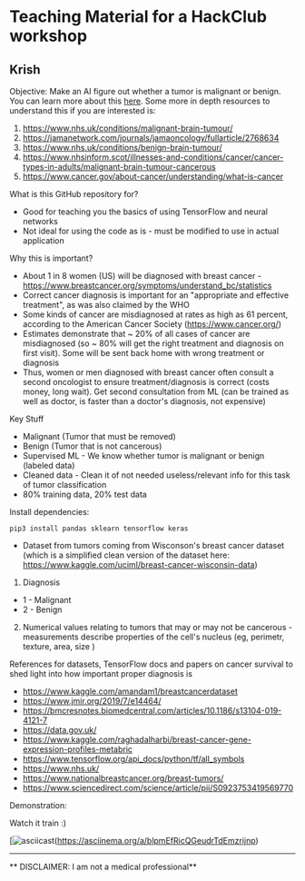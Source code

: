 # Teaching Material for a HackClub workshop 
<h2>Krish </h2>


Objective: Make an AI figure out whether a tumor is malignant or benign. You can learn more about this [here](https://www.cancercenter.com/community/blog/2017/12/whats-the-difference-benign-and-malignant-tumors). Some more in depth resources to understand this if you are interested is:
1. https://www.nhs.uk/conditions/malignant-brain-tumour/
2. https://jamanetwork.com/journals/jamaoncology/fullarticle/2768634
3. https://www.nhs.uk/conditions/benign-brain-tumour/
4. https://www.nhsinform.scot/illnesses-and-conditions/cancer/cancer-types-in-adults/malignant-brain-tumour-cancerous
5. https://www.cancer.gov/about-cancer/understanding/what-is-cancer

What is this GitHub repository for?
- Good for teaching you the basics of using TensorFlow and neural networks
- Not ideal for using the code as is - must be modified to use in actual application

Why this is important?
- About 1 in 8 women (US) will be diagnosed with breast cancer - https://www.breastcancer.org/symptoms/understand_bc/statistics
- Correct cancer diagnosis is important for an "appropriate and effective treatment", as was also claimed by the WHO
- Some kinds of cancer are misdiagnosed at rates as high as 61 percent, according to the American Cancer Society (https://www.cancer.org/)
- Estimates demonstrate that ~ 20% of all cases of cancer are misdiagnosed (so ~ 80% will get the right treatment and diagnosis on first visit). Some will be sent back home with wrong treatment or diagnosis
-  Thus, women or men diagnosed with breast cancer often consult a second oncologist to ensure treatment/diagnosis is correct (costs money, long wait). Get second consultation from ML (can be trained as well as doctor, is faster than a doctor's diagnosis, not expensive)  


Key Stuff
- Malignant (Tumor that must be removed)
- Benign (Tumor that is not cancerous)
- Supervised ML - We know whether tumor is malignant or benign (labeled data)
- Cleaned data - Clean it of not needed useless/relevant info for this task of tumor classification
- 80% training data, 20% test data


Install dependencies:

```
pip3 install pandas sklearn tensorflow keras 
````


- Dataset from tumors coming from Wisconson's breast cancer dataset (which is a simplified clean version of the dataset here: https://www.kaggle.com/uciml/breast-cancer-wisconsin-data)
 1. Diagnosis 
 - 1 - Malignant
 - 2 - Benign
 2. Numerical values relating to tumors that may or may not be cancerous - measurements describe properties of the cell's nucleus (eg, perimetr, texture, area, size )

References for datasets, TensorFlow docs and papers on cancer survival to shed light into how important proper diagnosis is
- https://www.kaggle.com/amandam1/breastcancerdataset
- https://www.jmir.org/2019/7/e14464/
- https://bmcresnotes.biomedcentral.com/articles/10.1186/s13104-019-4121-7
- https://data.gov.uk/
- https://www.kaggle.com/raghadalharbi/breast-cancer-gene-expression-profiles-metabric
- https://www.tensorflow.org/api_docs/python/tf/all_symbols
- https://www.nhs.uk/
- https://www.nationalbreastcancer.org/breast-tumors/
- https://www.sciencedirect.com/science/article/pii/S0923753419569770


Demonstration:

Watch it train :)

[![asciicast](https://asciinema.org/a/blpmEfRicQGeudrTdEmzrijnp.png)(https://asciinema.org/a/blpmEfRicQGeudrTdEmzrijnp)


________________________________________________________________________________________________________________________________________________________________
**
DISCLAIMER: I am not a medical professional**
